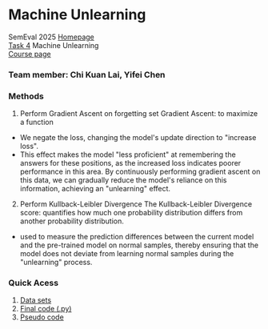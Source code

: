 # Machine Unlearning

SemEval 2025 [Homepage](https://semeval.github.io/SemEval2025/tasks) <br>
[Task 4](https://llmunlearningsemeval2025.github.io/) Machine Unlearning <br>
[Course page](https://github.com/cicl-iscl/cicl2024)

### Team member: Chi Kuan Lai, Yifei Chen <br>


### Methods
1. Perform Gradient Ascent on forgetting set
Gradient Ascent: to maximize a function <br>
- We negate the loss, changing the model's update direction to "increase loss".
- This effect makes the model "less proficient" at remembering the answers for these positions, as the increased loss indicates poorer performance in this area.
By continuously performing gradient ascent on this data, we can gradually reduce the model's reliance on this information, achieving an "unlearning" effect.

2. Perform Kullback-Leibler Divergence 
The Kullback-Leibler Divergence score: quantifies how much one probability distribution differs from another probability distribution.
-  used to measure the prediction differences between the current model and the pre-trained model on normal samples, thereby ensuring that the model does not deviate from learning normal samples during the "unlearning" process.

### Quick Acess
1. [Data sets](https://github.com/devychen/SemEval2025_Task4_NEKO/tree/main/Data%20sets)
2. [Final code (.py)](https://github.com/devychen/SemEval2025_Task4_NEKO/blob/main/unlearning_final.py)
3. [Pseudo code](https://github.com/devychen/SemEval2025_Task4_NEKO/blob/main/pseudo_codes.yaml)


